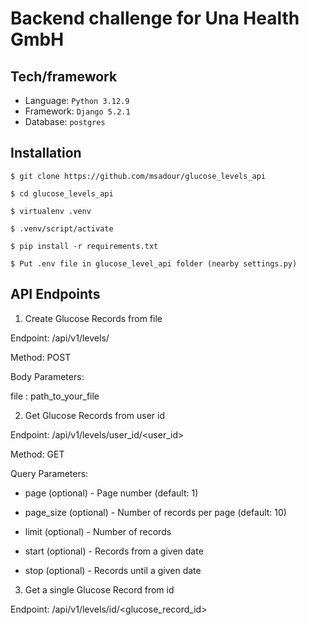 # Backend challenge for Una Health GmbH

## Tech/framework

* Language: ``Python 3.12.9``
* Framework: ``Django 5.2.1``
* Database: ``postgres``


## Installation

```
$ git clone https://github.com/msadour/glucose_levels_api

$ cd glucose_levels_api

$ virtualenv .venv

$ .venv/script/activate

$ pip install -r requirements.txt

$ Put .env file in glucose_level_api folder (nearby settings.py)

```

##  API Endpoints

1. Create Glucose Records from file

Endpoint: /api/v1/levels/

Method: POST

Body Parameters:

file : path_to_your_file


2. Get Glucose Records from user id

Endpoint: /api/v1/levels/user_id/<user_id>

Method: GET

Query Parameters:

* page (optional) - Page number (default: 1)

* page_size (optional) - Number of records per page (default: 10)

* limit (optional) - Number of records

* start (optional) - Records from a given date

* stop (optional) - Records until a given date


3. Get a single Glucose Record from id

Endpoint: /api/v1/levels/id/<glucose_record_id>
